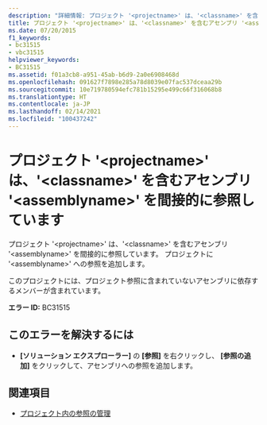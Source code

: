 ```yaml
---
description: "詳細情報: プロジェクト '<projectname>' は、'<classname>' を含むアセンブリ '<assemblyname>' を間接的に参照しています"
title: プロジェクト '<projectname>' は、'<classname>' を含むアセンブリ '<assemblyname>' を間接的に参照しています
ms.date: 07/20/2015
f1_keywords:
- bc31515
- vbc31515
helpviewer_keywords:
- BC31515
ms.assetid: f01a3cb8-a951-45ab-b6d9-2a0e6908468d
ms.openlocfilehash: 091627f7898e285a78d8039e07fac537dceaa29b
ms.sourcegitcommit: 10e719780594efc781b15295e499c66f316068b8
ms.translationtype: HT
ms.contentlocale: ja-JP
ms.lasthandoff: 02/14/2021
ms.locfileid: "100437242"
---
```

# <a name="project-projectname-makes-an-indirect-reference-to-assembly-assemblyname-which-contains-classname"></a>プロジェクト '\<projectname>' は、'\<classname>' を含むアセンブリ '\<assemblyname>' を間接的に参照しています

プロジェクト '\<projectname>' は、'\<classname>' を含むアセンブリ '\<assemblyname>' を間接的に参照しています。 プロジェクトに '\<assemblyname>' への参照を追加します。  
  
 このプロジェクトには、プロジェクト参照に含まれていないアセンブリに依存するメンバーが含まれています。  
  
 **エラー ID:** BC31515  
  
## <a name="to-correct-this-error"></a>このエラーを解決するには  
  
- **[ソリューション エクスプローラー]** の **[参照]** を右クリックし、 **[参照の追加]** をクリックして、アセンブリへの参照を追加します。  
  
## <a name="see-also"></a>関連項目

- [プロジェクト内の参照の管理](/visualstudio/ide/managing-references-in-a-project)

